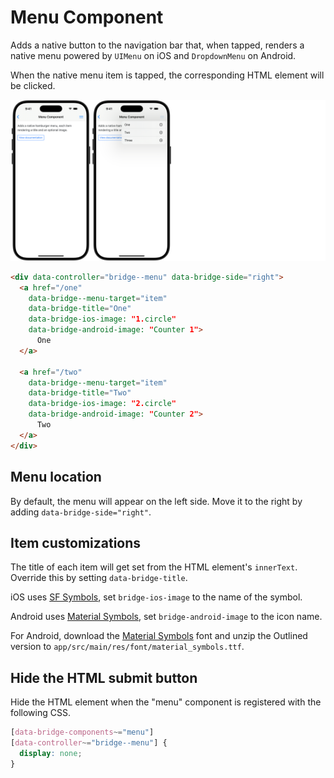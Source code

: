 # Menu Component

Adds a native button to the navigation bar that, when tapped, renders a native menu powered by `UIMenu` on iOS and `DropdownMenu` on Android.

When the native menu item is tapped, the corresponding HTML element will be clicked.

![Menu Component examples](screenshot.png)

```html
<div data-controller="bridge--menu" data-bridge-side="right">
  <a href="/one"
    data-bridge--menu-target="item"
    data-bridge-title="One"
    data-bridge-ios-image: "1.circle"
    data-bridge-android-image: "Counter 1">
      One
  </a>

  <a href="/two"
    data-bridge--menu-target="item"
    data-bridge-title="Two"
    data-bridge-ios-image: "2.circle"
    data-bridge-android-image: "Counter 2">
      Two
  </a>
</div>
```

## Menu location

By default, the menu will appear on the left side. Move it to the right by adding `data-bridge-side="right"`.

## Item customizations

The title of each item will get set from the HTML element's `innerText`. Override this by setting `data-bridge-title`.

iOS uses [SF Symbols](https://developer.apple.com/sf-symbols/), set `bridge-ios-image` to the name of the symbol.

Android uses [Material Symbols](https://fonts.google.com/icons), set `bridge-android-image` to the icon name.

For Android, download the [Material Symbols](https://fonts.google.com/icons) font and unzip the Outlined version to `app/src/main/res/font/material_symbols.ttf`.

## Hide the HTML submit button

Hide the HTML element when the "menu" component is registered with the following CSS.

```css
[data-bridge-components~="menu"]
[data-controller~="bridge--menu"] {
  display: none;
}
```
